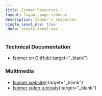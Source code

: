 ```yaml
---
title: Isomer Resources
layout: layout-page-sidenav
description: Isomer's resources
single_level_nav: true
_data: single-level-nav
---
```


### Technical Documentation
-	[Isomer on GitHub](https://github.com/isomerpages){:target="\_blank"} 

### Multimedia
-	[Isomer website](https://www.isomer.gov.sg){:target="\_blank"}
- [Isomer video tutorials](https://guide.isomer.gov.sg/guide/video-tutorial){:target="\_blank"} 

